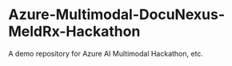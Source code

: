 # Azure-Multimodal-DocuNexus-MeldRx-Hackathon
A demo repository for Azure AI Multimodal Hackathon, etc. 
